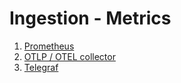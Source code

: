 # Ingestion - Metrics

1. [Prometheus](prometheus)
1. [OTLP / OTEL collector](../logs/otlp)
1. [Telegraf](telegraf)
    
